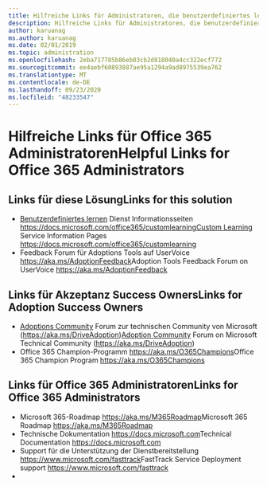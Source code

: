 ```yaml
---
title: Hilfreiche Links für Administratoren, die benutzerdefiniertes lernen für Office 365 verwenden
description: Hilfreiche Links für Administratoren, die benutzerdefiniertes lernen für Office 365 verwenden
author: karuanag
ms.author: karuanag
ms.date: 02/01/2019
ms.topic: administration
ms.openlocfilehash: 2eba717785b86eb03cb2d818040a4cc322ecf772
ms.sourcegitcommit: ee4aebf60893887ae95a1294a9ad8975539ea762
ms.translationtype: MT
ms.contentlocale: de-DE
ms.lasthandoff: 09/23/2020
ms.locfileid: "48233547"
---
```

# <a name="helpful-links-for-office-365-administrators"></a><span data-ttu-id="3abd4-103">Hilfreiche Links für Office 365 Administratoren</span><span class="sxs-lookup"><span data-stu-id="3abd4-103">Helpful Links for Office 365 Administrators</span></span>

## <a name="links-for-this-solution"></a><span data-ttu-id="3abd4-104">Links für diese Lösung</span><span class="sxs-lookup"><span data-stu-id="3abd4-104">Links for this solution</span></span>

- <span data-ttu-id="3abd4-105">[Benutzerdefiniertes lernen](https://docs.microsoft.com/office365/customlearning) Dienst Informationsseiten https://docs.microsoft.com/office365/customlearning</span><span class="sxs-lookup"><span data-stu-id="3abd4-105">[Custom Learning](https://docs.microsoft.com/office365/customlearning) Service Information Pages https://docs.microsoft.com/office365/customlearning</span></span>
- <span data-ttu-id="3abd4-106">Feedback Forum für Adoptions Tools auf UserVoice https://aka.ms/AdoptionFeedback</span><span class="sxs-lookup"><span data-stu-id="3abd4-106">Adoption Tools Feedback Forum on UserVoice https://aka.ms/AdoptionFeedback</span></span> 

## <a name="links-for-adoption-success-owners"></a><span data-ttu-id="3abd4-107">Links für Akzeptanz Success Owners</span><span class="sxs-lookup"><span data-stu-id="3abd4-107">Links for Adoption Success Owners</span></span>
- <span data-ttu-id="3abd4-108">[Adoptions Community](https://aka.ms/DriveAdoption) Forum zur technischen Community von Microsoft (https://aka.ms/DriveAdoption)</span><span class="sxs-lookup"><span data-stu-id="3abd4-108">[Adoption Community](https://aka.ms/DriveAdoption) Forum on Microsoft Technical Community (https://aka.ms/DriveAdoption)</span></span>
- <span data-ttu-id="3abd4-109">Office 365 Champion-Programm https://aka.ms/O365Champions</span><span class="sxs-lookup"><span data-stu-id="3abd4-109">Office 365 Champion Program https://aka.ms/O365Champions</span></span> 

## <a name="links-for-office-365-administrators"></a><span data-ttu-id="3abd4-110">Links für Office 365 Administratoren</span><span class="sxs-lookup"><span data-stu-id="3abd4-110">Links for Office 365 Administrators</span></span>
- <span data-ttu-id="3abd4-111">Microsoft 365-Roadmap https://aka.ms/M365Roadmap</span><span class="sxs-lookup"><span data-stu-id="3abd4-111">Microsoft 365 Roadmap https://aka.ms/M365Roadmap</span></span>
- <span data-ttu-id="3abd4-112">Technische Dokumentation https://docs.microsoft.com</span><span class="sxs-lookup"><span data-stu-id="3abd4-112">Technical Documentation https://docs.microsoft.com</span></span>
- <span data-ttu-id="3abd4-113">Support für die Unterstützung der Dienstbereitstellung https://www.microsoft.com/fasttrack</span><span class="sxs-lookup"><span data-stu-id="3abd4-113">FastTrack Service Deployment support https://www.microsoft.com/fasttrack</span></span>
- 
